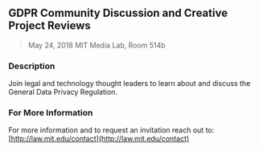 ## GDPR Community Discussion and Creative Project Reviews

> May 24, 2018
> MIT Media Lab, Room 514b

### Description

Join legal and technology thought leaders to learn about and discuss the General Data Privacy Regulation.

### For More Information

For more information and to request an invitation reach out to: [http://law.mit.edu/contact](http://law.mit.edu/contact)
